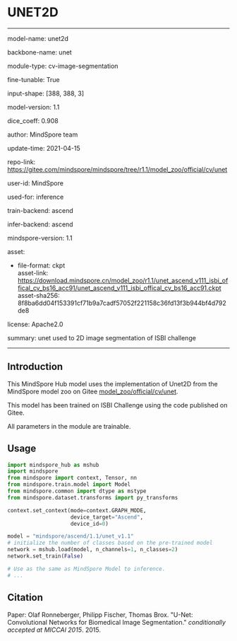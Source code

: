 # UNET2D

---

model-name: unet2d

backbone-name: unet

module-type: cv-image-segmentation

fine-tunable: True

input-shape: [388, 388, 3]

model-version: 1.1

dice_coeff: 0.908

author: MindSpore team

update-time: 2021-04-15

repo-link: <https://gitee.com/mindspore/mindspore/tree/r1.1/model_zoo/official/cv/unet>

user-id: MindSpore

used-for: inference

train-backend: ascend

infer-backend: ascend

mindspore-version: 1.1

asset:

  -
    file-format: ckpt  
    asset-link: <https://download.mindspore.cn/model_zoo/r1.1/unet_ascend_v111_isbi_offical_cv_bs16_acc91/unet_ascend_v111_isbi_offical_cv_bs16_acc91.ckpt>
    asset-sha256: 8f8ba6dd04f153391cf71b9a7cadf57052f221158c36fd13f3b944bf4d792de8

license: Apache2.0

summary: unet used to 2D image segmentation of ISBI challenge

---

## Introduction

This MindSpore Hub model uses the implementation of Unet2D from the MindSpore model zoo on Gitee [model_zoo/official/cv/unet](https://gitee.com/mindspore/mindspore/blob/r1.1/model_zoo/official/cv/unet/README.md).

This model has been trained on ISBI Challenge using the code published on Gitee.

All parameters in the module are trainable.

## Usage

```python
import mindspore_hub as mshub
import mindspore
from mindspore import context, Tensor, nn
from mindspore.train.model import Model
from mindspore.common import dtype as mstype
from mindspore.dataset.transforms import py_transforms

context.set_context(mode=context.GRAPH_MODE,
                    device_target="Ascend",
                    device_id=0)

model = "mindspore/ascend/1.1/unet_v1.1"
# initialize the number of classes based on the pre-trained model
network = mshub.load(model, n_channels=1, n_classes=2)
network.set_train(False)

# Use as the same as MindSpore Model to inference.
# ...
```

## Citation

Paper: Olaf Ronneberger, Philipp Fischer, Thomas Brox. "U-Net: Convolutional Networks for Biomedical Image Segmentation." *conditionally accepted at MICCAI 2015*. 2015.
